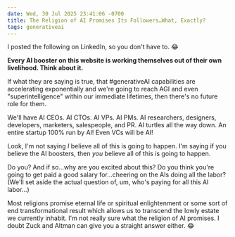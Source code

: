 ```yaml
---
date: Wed, 30 Jul 2025 23:41:06 -0700
title: The Religion of AI Promises Its Followers…What, Exactly?
tags: generativeai
---
```


I posted the following on LinkedIn, so you don't have to. 😂

**Every AI booster on this website is working themselves out of their own livelihood. Think about it.**

If what they are saying is true, that #generativeAI capabilities are accelerating exponentially and we're going to reach AGI and even "superintelligence" within our immediate lifetimes, then there's no future role for them.

We'll have AI CEOs. AI CTOs. AI VPs. AI PMs. AI researchers, designers, developers, marketers, salespeople, and PR. AI turtles all the way down. An entire startup 100% run by AI! Even VCs will be AI!

Look, I'm not saying *I* believe all of this is going to happen. I'm saying if you believe the AI boosters, then *you* believe all of this is going to happen.

Do you? And if so…why are you excited about this? Do you think you're going to get paid a good salary for…cheering on the AIs doing all the labor? (We'll set aside the actual question of, um, who's paying for all this AI labor…)

Most religions promise eternal life or spiritual enlightenment or some sort of end transformational result which allows us to transcend the lowly estate we currently inhabit. I'm not really sure what the religion of AI promises. I doubt Zuck and Altman can give you a straight answer either. 😂

